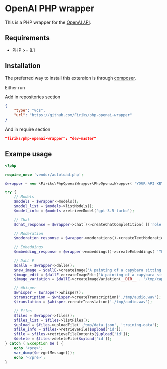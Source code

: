 # OpenAI PHP wrapper

This is a PHP wrapper for the [OpenAI API](https://beta.openai.com/docs/api-reference/introduction).

## Requirements

* PHP >= 8.1

## Installation

The preferred way to install this extension is through [composer](http://getcomposer.org/download/).

Either run

Add in repositories section
```json
{
    "type": "vcs",
    "url": "https://github.com/Firiks/php-openai-wrapper"
}
```
And in require section
```json
"firiks/php-openai-wrapper": "dev-master"
```

## Exampe usage

```php
<?php

require_once 'vendor/autoload.php';

$wrapper = new \Firiks\PhpOpenaiWrapper\PhpOpenaiWrapper( 'YOUR-API-KEY' );

try {
    // Models
    $models = $wrapper->models();
    $model_list = $models->listModels();
    $model_info = $models->retrieveModel('gpt-3.5-turbo');

    // Chat
    $chat_response = $wrapper->chat()->createChatCompletition( [['role' => 'system', 'content' => 'You are a helpful assistant.'], ['role' => 'user', 'content' => 'Hello, who are you?']] );

    // Moderation
    $moderation_response = $wrapper->moderations()->createTextModeration( 'I want to kill them.');

    // Embeddings
    $embedding_response = $wrapper->embeddings()->createEmbeddings( 'The food was delicious and the waiter...' );

    // DaLL-E
    $dallE = $wrapper->dalle();
    $new_image = $dallE->createImage('A painting of a capybara sitting in a field at night', ['size' => '1024x1024', 'n' => 1]);
    $image_edit = $dallE->createImageEdit('A painting of a capybara sitting near lake at day', __DIR__ . '/tmp/capybara.png', '', ['size' => '1024x1024', 'n' => 2]);
    $image_variation = $dallE->createImageVariation(__DIR__ . '/tmp/capybara.png', ['size' => '1024x1024', 'n' => 2]);

    // Whisper
    $whisper = $wrapper->whisper();
    $transcription = $whisper->createTranscription('./tmp/audio.wav');
    $translation = $whisper->createTranslation('./tmp/audio.wav');

    // Files
    $files = $wrapper->files();
    $files_list = $files->listFiles();
    $upload = $files->uploadFile('./tmp/data.json', 'training-data');
    $file_info = $files->retrieveFile($upload['id']);
    $file = $files->retrieveFileContents($upload['id']);
    $delete = $files->deleteFile($upload['id']);
} catch ( Exception $e ) {
    echo '<pre>';
    var_dump($e->getMessage());
    echo '</pre>';
}
```

